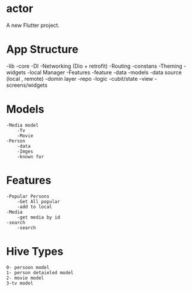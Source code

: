 # actor

A new Flutter project.


#  App Structure
-lib
    -core
        -DI
        -Networking (Dio + retrofit)
        -Routing
        -constans
        -Theming
        -widgets
        -local Manager
    -Features
        -feature
            -data
                -models
                -data source (local , remote)
            -domin layer
                -repo
            -logic
                -cubit/state
            -view
                -screens/widgets

# Models    
    -Media model
        -Tv
        -Movie
    -Person
        -data
        -Imges
        -known for

# Features
    -Popular Persons
        -Get All popular
        -add to local
    -Media
        -get media by id
    -search
        -search

# Hive Types
    0- persoon model
    1- person detaieled model
    2- movie model
    3-tv model